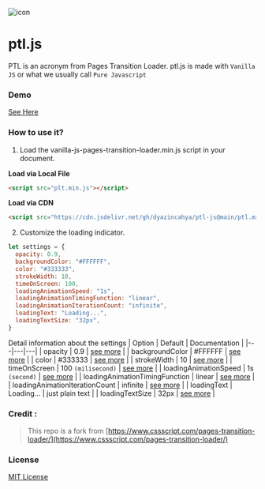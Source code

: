 ![icon](https://raw.githubusercontent.com/dyazincahya/ptl-js/main/icon.png)
# ptl.js
PTL is an acronym from Pages Transition Loader. ptl.js is made with `Vanilla JS` or what we usually call `Pure Javascript`
### Demo 
[See Here](https://dyazincahya.github.io/ptl-js/example/)
### How to use it?
 1. Load the vanilla-js-pages-transition-loader.min.js script in your document.

**Load via Local File**
 ```html
<script src="plt.min.js"></script>
```

**Load via CDN**
 ```html
<script src="https://cdn.jsdelivr.net/gh/dyazincahya/ptl-js@main/ptl.min.js"></script>
```

2. Customize the loading indicator.
```javascript
let settings = { 
  opacity: 0.9, 
  backgroundColor: "#FFFFFF", 
  color: "#333333", 
  strokeWidth: 10, 
  timeOnScreen: 100, 
  loadingAnimationSpeed: "1s", 
  loadingAnimationTimingFunction: "linear", 
  loadingAnimationIterationCount: "infinite", 
  loadingText: "Loading...", 
  loadingTextSize: "32px",
}
```

Detail information about the settings
| Option | Default | Documentation |
|---|---|---|
| opacity | 0.9 | [see more](https://www.w3schools.com/css/css_image_transparency.asp) |
| backgroundColor | #FFFFFF | [see more](https://www.w3schools.com/cssref/pr_background-color.php) |
| color | #333333 | [see more](https://www.w3schools.com/cssref/css_colors.php) |
| strokeWidth | 10 | [see more](https://www.w3schools.com/graphics/svg_stroking.asp) |
| timeOnScreen | 100 `(milisecond)` | [see more](https://www.w3schools.com/jsref/met_win_settimeout.asp) |
| loadingAnimationSpeed | 1s `(second)` | [see more](https://www.w3schools.com/cssref/css3_pr_animation-duration.php) |
| loadingAnimationTimingFunction | linear | [see more](https://www.w3schools.com/cssref/css3_pr_animation-timing-function.php) |
| loadingAnimationIterationCount | infinite | [see more](https://www.w3schools.com/cssref/css3_pr_animation-iteration-count.php) |
| loadingText | Loading... | just plain text |
| loadingTextSize | 32px | [see more](https://www.w3schools.com/css/css_font_size.asp) |



### Credit : 
> This repo is a fork from [https://www.cssscript.com/pages-transition-loader/](https://www.cssscript.com/pages-transition-loader/)

### License
[MIT License](https://github.com/dyazincahya/ptl-js/blob/main/LICENSE)
